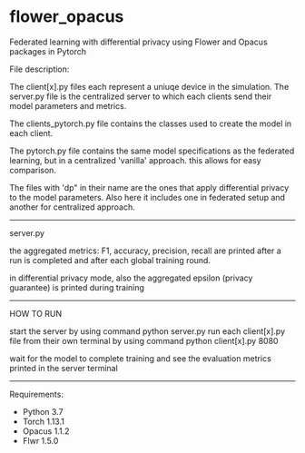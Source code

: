 # flower_opacus
Federated learning with differential privacy using Flower and Opacus packages in Pytorch


File description:

The client[x].py files each represent a uniuqe device in the simulation.
The server.py file is the centralized server to which each clients send their model parameters and metrics.


The clients_pytorch.py file contains the classes used to create the model in each client.

The pytorch.py file contains the same model specifications as the federated learning, but in a centralized 'vanilla' approach. this allows for easy comparison.

The files with 'dp" in their name are the ones that apply differential privacy to the model parameters. Also here it includes one in federated setup and another for centralized approach.

------------------------
server.py

the aggregated metrics: F1, accuracy, precision, recall are printed after a run is completed and after each global training round.

in differential privacy mode, also the aggregated epsilon (privacy guarantee) is printed during training


-----------------------
HOW TO RUN

start the server by using command python server.py
run each client[x].py file from their own terminal by using command python client[x].py 8080

wait for the model to complete training and see the evaluation metrics printed in the server terminal

-----------------------
Requirements:

- Python 3.7
- Torch 1.13.1
- Opacus 1.1.2
- Flwr 1.5.0

